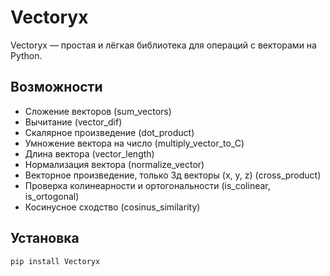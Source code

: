# Vectoryx

Vectoryx — простая и лёгкая библиотека для операций с векторами на Python.

## Возможности

- Сложение векторов (sum_vectors)
- Вычитание (vector_dif)
- Скалярное произведение (dot_product)
- Умножение вектора на число (multiply_vector_to_C)
- Длина вектора (vector_length)
- Нормализация вектора (normalize_vector)
- Векторное произведение, только 3д векторы (x, y, z)  (cross_product)
- Проверка колинеарности и ортогональности (is_colinear, is_ortogonal)
- Косинусное сходство (cosinus_similarity)

## Установка

```bash
pip install Vectoryx
